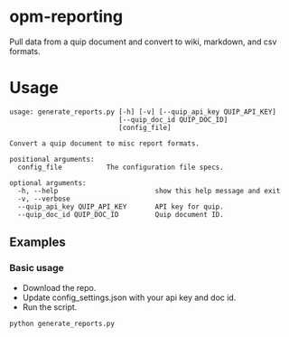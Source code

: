 # opm-reporting
Pull data from a quip document and convert to wiki, markdown, and csv formats.


# Usage
```
usage: generate_reports.py [-h] [-v] [--quip_api_key QUIP_API_KEY]
                           [--quip_doc_id QUIP_DOC_ID]
                           [config_file]

Convert a quip document to misc report formats.

positional arguments:
  config_file           The configuration file specs.

optional arguments:
  -h, --help                        show this help message and exit
  -v, --verbose
  --quip_api_key QUIP_API_KEY       API key for quip.
  --quip_doc_id QUIP_DOC_ID         Quip document ID.
```

## Examples
### Basic usage
* Download the repo.
* Update config_settings.json with your api key and doc id.
* Run the script.

```
python generate_reports.py
```
